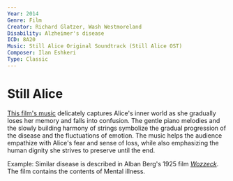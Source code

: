 ```yaml
---
Year: 2014
Genre: Film
Creator: Richard Glatzer, Wash Westmoreland
Disability: Alzheimer's disease
ICD: 8A20
Music: Still Alice Original Soundtrack (Still Alice OST)
Composer: Ilan Eshkeri
Type: Classic
---
```


# Still Alice

 [This film's music](https://youtu.be/dB-B8uo4Oco?si=msQVvvdjXxsJnDMd) delicately captures Alice's inner world as she gradually loses her memory and falls into confusion. The gentle piano melodies and the slowly building harmony of strings symbolize the gradual progression of the disease and the fluctuations of emotion. The music helps the audience empathize with Alice's fear and sense of loss, while also emphasizing the human dignity she strives to preserve until the end.

Example: Similar disease is described in Alban Berg's 1925 film [*Wozzeck*](jang_geunyeong.md). The film contains the contents of Mental illness.
